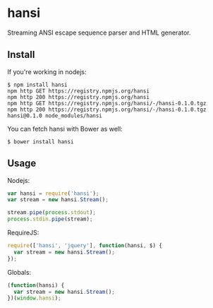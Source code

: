 # hansi

Streaming ANSI escape sequence parser and HTML generator.

## Install

If you're working in nodejs:

```console
$ npm install hansi
npm http GET https://registry.npmjs.org/hansi
npm http 200 https://registry.npmjs.org/hansi
npm http GET https://registry.npmjs.org/hansi/-/hansi-0.1.0.tgz
npm http 200 https://registry.npmjs.org/hansi/-/hansi-0.1.0.tgz
hansi@0.1.0 node_modules/hansi
```

You can fetch hansi with Bower as well:

```console
$ bower install hansi
```

## Usage

Nodejs:

```js
var hansi = require('hansi');
var stream = new hansi.Stream();

stream.pipe(process.stdout);
process.stdin.pipe(stream);
```

RequireJS:

```js
require(['hansi', 'jquery'], function(hansi, $) {
  var stream = new hansi.Stream();
});
```

Globals:

```js
(function(hansi) {
  var stream = new hansi.Stream();
})(window.hansi);
```
